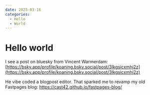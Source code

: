 ```yaml
---
date: 2025-03-16 
categories:
  - Hello
  - World
---
```


# Hello world

I see a post on bluesky from Vincent Warmerdam:
[https://bsky.app/profile/koaning.bsky.social/post/3lkgsicxmhj2z](https://bsky.app/profile/koaning.bsky.social/post/3lkgsicxmhj2z)

He vibe coded a blogpost editor. That sparked me to revamp my old Fastpages blog: <https://cast42.github.io/fastpages-blog/>
